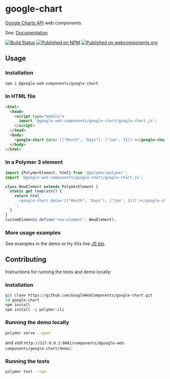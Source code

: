 # google-chart

[Google Charts API](https://developers.google.com/chart/) web components.

See: [Documentation](https://www.webcomponents.org/element/@google-web-components/google-chart)

[![Build Status](https://travis-ci.org/GoogleWebComponents/google-chart.svg?branch=master)](https://travis-ci.org/GoogleWebComponents/google-chart) [![Published on NPM](https://img.shields.io/npm/v/@google-web-components/google-chart.svg)](https://www.npmjs.com/package/@google-web-components/google-chart) [![Published on webcomponents.org](https://img.shields.io/badge/webcomponents.org-published-blue.svg)](https://www.webcomponents.org/element/@google-web-components/google-chart)

## Usage

### Installation

```sh
npm i @google-web-components/google-chart
```

### In HTML file

```html
<html>
  <head>
    <script type="module">
      import '@google-web-components/google-chart/google-chart.js';
    </script>
  </head>
  <body>
    <google-chart data='[["Month", "Days"], ["Jan", 31]]'></google-chart>
  </body>
</html>
```

### In a Polymer 3 element

```js
import {PolymerElement, html} from '@polymer/polymer';
import '@google-web-components/google-chart/google-chart.js';

class NewElement extends PolymerElement {
  static get template() {
    return html`
      <google-chart data='[["Month", "Days"], ["Jan", 31]]'></google-chart>
    `;
  }
}
customElements.define('new-element', NewElement);
```

### More usage examples

See examples in the demo or try this live [JS bin](https://jsbin.com/taximobici/edit?html,output).

## Contributing

Instructions for running the tests and demo locally:

### Installation
```sh
git clone https://github.com/GoogleWebComponents/google-chart.git
cd google-chart
npm install
npm install -g polymer-cli
```

### Running the demo locally
```sh
polymer serve --open
```
and visit `http://127.0.0.1:8081/components/@google-web-components/google-chart/demo/`.

### Running the tests
```sh
polymer test --npm
```
